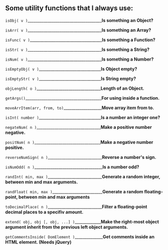 Some utility functions that I always use:
-----------------------------------------
`isObj( v )`_____________________________________**Is something an Object?**

`isArr( v )`_____________________________________**Is something an Array?**

`isFunc( v )`____________________________________**Is something a Function?**

`isStr( v )`_____________________________________**Is something a String?**

`isNum( v )`_____________________________________**Is something a Number?**

`isEmptyObj( v )`_______________________________**Is Object empty?**

`isEmptyStr( v )`_______________________________**Is String empty?**

`objLength( o )`________________________________**Length of an Object.**

`getArgs()`______________________________________**For using inside a function.**

`moveArrItem(arr, from, to)`___________________**Move array item from to.**

`isInt( number )`_______________________________**Is a number an integer one?**

`negateNum( n )`________________________________**Make a positive number negative.**

`positNum( n )`_________________________________**Make a negative number positive.**

`reverseNumSign( n )`___________________________**Reverse a number's sign.**

`isNumOdd( n )`__________________________________**Is a number odd?**

`randInt( min, max )`___________________________**Generate a random integer, between min and max arguments.**

`randFloat( min, max )`_________________________**Generate a random floating-point, between min and max arguments**

`toDecimalPlace( n )`___________________________**Filter a floating-point decimal places to a specifiv amount.**

`extend( obj, obj [, obj, ...] )`_____________**Make the right-most object argument inherit from the previous left object arguments.**

`getCommentsInside( DomElement )`______________**Get comments inside an HTML element. (Needs jQuery)**
